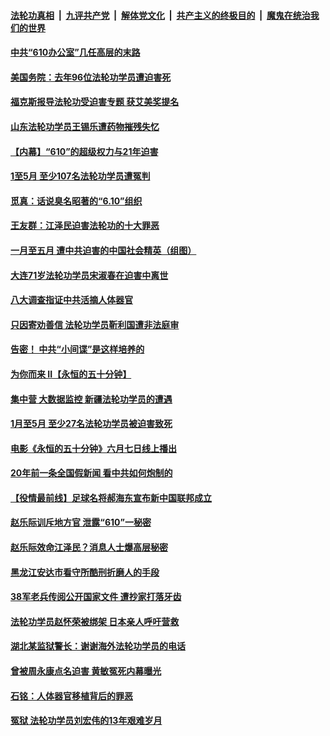 ####  [法轮功真相](../../../../basic/blob/master/README.md?t=06111402) &nbsp;|&nbsp; [九评共产党](../../../../9ping.md/blob/master/README.md?t=06111402) &nbsp;|&nbsp; [解体党文化](../../../../jtdwh.md/blob/master/README.md?t=06111402)  &nbsp;|&nbsp; [共产主义的终极目的](../../../../gczydzjmd.md/blob/master/README.md?t=06111402) &nbsp;|&nbsp; [魔鬼在统治我们的世界](../../../../mgztzwmdsj.md/blob/master/README.md?t=06111402) 

#### [中共“610办公室”几任高层的末路](../pages/prog424/a102868197.md?t=06111402) 

#### [美国务院：去年96位法轮功学员遭迫害死](../pages/prog424/a102868133.md?t=06111402) 

#### [福克斯报导法轮功受迫害专题 获艾美奖提名](../pages/prog424/a102867439.md?t=06111402) 

#### [山东法轮功学员王锡乐遭药物摧残失忆](../pages/prog424/a102867410.md?t=06111402) 

#### [【内幕】“610”的超级权力与21年迫害](../pages/prog424/a102867246.md?t=06111402) 

#### [1至5月 至少107名法轮功学员遭冤判](../pages/prog424/a102866448.md?t=06111402) 

#### [觅真：话说臭名昭著的“6.10”组织](../pages/prog424/a102865847.md?t=06111402) 

#### [王友群：江泽民迫害法轮功的十大罪恶](../pages/prog424/a102865810.md?t=06111402) 

#### [一月至五月 遭中共迫害的中国社会精英（组图）](../pages/prog424/a102865722.md?t=06111402) 

#### [大连71岁法轮功学员宋淑春在迫害中离世](../pages/prog424/a102865719.md?t=06111402) 

#### [八大调查指证中共活摘人体器官](../pages/prog424/a102865634.md?t=06111402) 

#### [只因寄劝善信 法轮功学员靳利国遭非法庭审](../pages/prog424/a102865627.md?t=06111402) 

#### [告密！ 中共“小间谍”是这样培养的](../pages/prog424/a102864002.md?t=06111402) 

#### [为你而来 II【永恒的五十分钟】](../pages/prog424/a102865179.md?t=06111402) 

#### [集中营 大数据监控 新疆法轮功学员的遭遇](../pages/prog424/a102864644.md?t=06111402) 

#### [1月至5月 至少27名法轮功学员被迫害致死](../pages/prog424/a102864151.md?t=06111402) 

#### [电影《永恒的五十分钟》六月七日线上播出](../pages/prog424/a102863886.md?t=06111402) 

#### [20年前一条全国假新闻 看中共如何炮制的](../pages/prog424/a102864019.md?t=06111402) 

#### [【役情最前线】足球名将郝海东宣布新中国联邦成立](../pages/prog424/a102863189.md?t=06111402) 

#### [赵乐际训斥地方官 泄露“610”一秘密](../pages/prog424/a102863180.md?t=06111402) 


#### [赵乐际效命江泽民？消息人士爆高层秘密](../pages/prog424/a102860587.md?t=06111402) 

#### [黑龙江安达市看守所酷刑折磨人的手段](../pages/prog424/a102860177.md?t=06111402) 

#### [38军老兵传阅公开国家文件 遭抄家打落牙齿](../pages/prog424/a102859281.md?t=06111402) 

#### [法轮功学员赵怀荣被绑架 日本亲人呼吁营救](../pages/prog424/a102859077.md?t=06111402) 

#### [湖北某监狱警长：谢谢海外法轮功学员的电话](../pages/prog424/a102857877.md?t=06111402) 

#### [曾被周永康点名迫害 黄敏冤死内幕曝光](../pages/prog424/a102857867.md?t=06111402) 

#### [石铭：人体器官移植背后的罪恶](../pages/prog424/a102857460.md?t=06111402) 

#### [冤狱 法轮功学员刘宏伟的13年艰难岁月](../pages/prog424/a102857566.md?t=06111402) 

